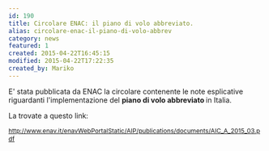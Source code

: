 ```yaml
---
id: 190
title: Circolare ENAC: il piano di volo abbreviato.
alias: circolare-enac-il-piano-di-volo-abbrev
category: news
featured: 1
created: 2015-04-22T16:45:15
modified: 2015-04-22T17:22:35
created_by: Mariko
---
```

<p>
 E' stata pubblicata da ENAC la circolare contenente le note esplicative riguardanti l'implementazione del
 <strong>
  piano di volo abbreviato
 </strong>
 in Italia.
</p>
<p>
 La trovate a questo link:
</p>
<p>
 <a href="http://www.enav.it/enavWebPortalStatic/AIP/publications/documents/AIC_A_2015_03.pdf" target="_blank">
  <span style="font-size: 12.1599998474121px; line-height: 1.3em;">
   http://www.enav.it/enavWebPortalStatic/AIP/publications/documents/AIC_A_2015_03.pdf
  </span>
 </a>
</p>
